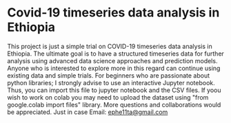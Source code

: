 # Covid-19 timeseries data analysis in Ethiopia

This project is just a simple trial on COVID-19 timeseries data analysis in Ethiopia. The ultimate goal is to have a structured timeseries data for further analysis using advanced data science approaches and prediction models. 
Anyone who is interested to explore more in this regard can continue using existing data and simple trials.
For beginners who are passionate about python libraries; I strongly advise to use an interactive Jupyter notebook. Thus, you can import this file to jupyter notebook and the CSV files. If yoou wish to work on colab you may need to upload the dataset using "from google.colab import files" library.
More questions and collaborations would be appreciated. Just in case Email: ephe11ta@gmail.com
